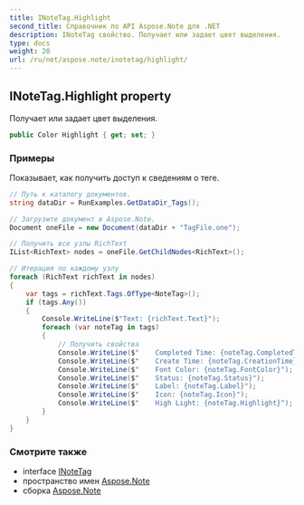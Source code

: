 ```yaml
---
title: INoteTag.Highlight
second_title: Справочник по API Aspose.Note для .NET
description: INoteTag свойство. Получает или задает цвет выделения.
type: docs
weight: 20
url: /ru/net/aspose.note/inotetag/highlight/
---
```

## INoteTag.Highlight property

Получает или задает цвет выделения.

```csharp
public Color Highlight { get; set; }
```

### Примеры

Показывает, как получить доступ к сведениям о теге.

```csharp
// Путь к каталогу документов.
string dataDir = RunExamples.GetDataDir_Tags();

// Загрузите документ в Aspose.Note.
Document oneFile = new Document(dataDir + "TagFile.one");

// Получить все узлы RichText
IList<RichText> nodes = oneFile.GetChildNodes<RichText>();

// Итерация по каждому узлу
foreach (RichText richText in nodes)
{
    var tags = richText.Tags.OfType<NoteTag>();
    if (tags.Any())
    {
        Console.WriteLine($"Text: {richText.Text}");
        foreach (var noteTag in tags)
        {
            // Получить свойства
            Console.WriteLine($"    Completed Time: {noteTag.CompletedTime}");
            Console.WriteLine($"    Create Time: {noteTag.CreationTime}");
            Console.WriteLine($"    Font Color: {noteTag.FontColor}");
            Console.WriteLine($"    Status: {noteTag.Status}");
            Console.WriteLine($"    Label: {noteTag.Label}");
            Console.WriteLine($"    Icon: {noteTag.Icon}");
            Console.WriteLine($"    High Light: {noteTag.Highlight}");
        }
    }
}
```

### Смотрите также

* interface [INoteTag](../)
* пространство имен [Aspose.Note](../../inotetag/)
* сборка [Aspose.Note](../../../)


